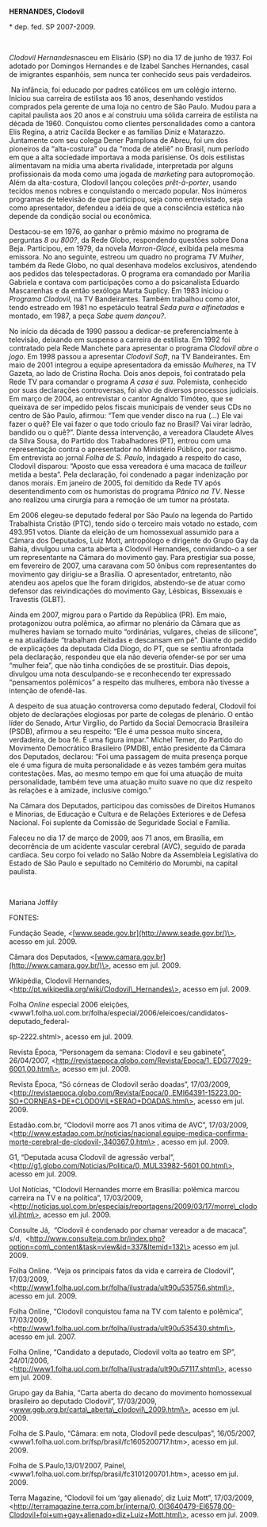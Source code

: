 **HERNANDES, Clodovil**

\* dep. fed. SP 2007-2009.

 

*Clodovil Hernandes*nasceu em Elisário (SP) no dia 17 de junho de 1937.
Foi adotado por Domingos Hernandes e de Izabel Sanches Hernandes, casal
de imigrantes espanhóis, sem nunca ter conhecido seus pais verdadeiros.

 Na infância, foi educado por padres católicos em um colégio interno.
Iniciou sua carreira de estilista aos 16 anos, desenhando vestidos
comprados pela gerente de uma loja no centro de São Paulo. Mudou para a
capital paulista aos 20 anos e aí construiu uma sólida carreira de
estilista na década de 1960. Conquistou como clientes personalidades
como a cantora Elis Regina, a atriz Cacilda Becker e as famílias Diniz e
Matarazzo. Juntamente com seu colega Dener Pamplona de Abreu, foi um dos
pioneiros da “alta-costura” ou da “moda de ateliê” no Brasil, num
período em que a alta sociedade importava a moda parisiense. Os dois
estilistas alimentavam na mídia uma aberta rivalidade, interpretada por
alguns profissionais da moda como uma jogada de *marketing* para
autopromoção. Além da alta-costura, Clodovil lançou coleções
*prêt-à-porter*, usando tecidos menos nobres e conquistando o mercado
popular. Nos inúmeros programas de televisão de que participou, seja
como entrevistado, seja como apresentador, defendeu a idéia de que a
consciência estética não depende da condição social ou econômica.

Destacou-se em 1976, ao ganhar o prêmio máximo no programa de perguntas
*8 ou 800?*, da Rede Globo, respondendo questões sobre Dona Beja.
Participou, em 1979, da novela *Marron-Glacé*, exibida pela mesma
emissora. No ano seguinte, estreou um quadro no programa *TV Mulher*,
também da Rede Globo, no qual desenhava modelos exclusivos, atendendo
aos pedidos das telespectadoras. O programa era comandado por Marília
Gabriela e contava com participações como a do psicanalista Eduardo
Mascarenhas e da então sexóloga Marta Suplicy. Em 1983 iniciou o
*Programa Clodovil*, na TV Bandeirantes. Também trabalhou como ator,
tendo estreado em 1981 no espetáculo teatral *Seda pura e alfinetadas* e
montado, em 1987, a peça *Sabe quem dançou?*.

No início da década de 1990 passou a dedicar-se preferencialmente à
televisão, deixando em suspenso a carreira de estilista. Em 1992 foi
contratado pela Rede Manchete para apresentar o programa *Clodovil abre
o jogo*. Em 1998 passou a apresentar *Clodovil Soft*, na TV
Bandeirantes. Em maio de 2001 integrou a equipe apresentadora da emissão
*Mulheres*, na TV Gazeta, ao lado de Cristina Rocha. Dois anos depois,
foi contratado pela Rede TV para comandar o programa *A casa é sua*.
Polemista, conhecido por suas declarações controversas, foi alvo de
diversos processos judiciais. Em março de 2004, ao entrevistar o cantor
Agnaldo Timóteo, que se queixava de ser impedido pelos fiscais
municipais de vender seus CDs no centro de São Paulo, afirmou: “Tem que
vender disco na rua (...) Ele vai fazer o quê? Ele vai fazer o que todo
crioulo faz no Brasil? Vai virar ladrão, bandido ou o quê?”. Diante
dessa intervenção, a vereadora Claudete Alves da Silva Sousa, do Partido
dos Trabalhadores (PT), entrou com uma representação contra o
apresentador no Ministério Público, por racismo. Em entrevista ao jornal
*Folha de S. Paulo*, indagado a respeito do caso, Clodovil disparou:
“Aposto que essa vereadora é uma macaca de *tailleur* metida a besta”.
Pela declaração, foi condenado a pagar indenização por danos morais. Em
janeiro de 2005, foi demitido da Rede TV após desentendimento com os
humoristas do programa *Pânico na TV*. Nesse ano realizou uma cirurgia
para a remoção de um tumor na próstata.

Em 2006 elegeu-se deputado federal por São Paulo na legenda do Partido
Trabalhista Cristão (PTC), tendo sido o terceiro mais votado no estado,
com 493.951 votos. Diante da eleição de um homossexual assumido para a
Câmara dos Deputados, Luiz Mott, antropólogo e dirigente do Grupo Gay da
Bahia, divulgou uma carta aberta a Clodovil Hernandes, convidando-o a
ser um representante na Câmara do movimento gay. Para prestigiar sua
posse, em fevereiro de 2007, uma caravana com 50 ônibus com
representantes do movimento gay dirigiu-se a Brasília. O apresentador,
entretanto, não atendeu aos apelos que lhe foram dirigidos, abstendo-se
de atuar como defensor das reivindicações do movimento Gay, Lésbicas,
Bissexuais e Travestis (GLBT).

Ainda em 2007, migrou para o Partido da República (PR). Em maio,
protagonizou outra polêmica, ao afirmar no plenário da Câmara que as
mulheres haviam se tornado muito “ordinárias, vulgares, cheias de
silicone”, e na atualidade “trabalham deitadas e descansam em pé”.
Diante do pedido de explicações da deputada Cida Diogo, do PT, que se
sentiu afrontada pela declaração, respondeu que ela não deveria
ofender-se por ser uma “mulher feia”, que não tinha condições de se
prostituir. Dias depois, divulgou uma nota desculpando-se e reconhecendo
ter expressado “pensamentos polêmicos” a respeito das mulheres, embora
não tivesse a intenção de ofendê-las.

A despeito de sua atuação controversa como deputado federal, Clodovil
foi objeto de declarações elogiosas por parte de colegas de plenário. O
então líder do Senado, Artur Virgílio, do Partido da Social Democracia
Brasileira (PSDB), afirmou a seu respeito: “Ele é uma pessoa muito
sincera, verdadeira, de boa fé. É uma figura ímpar.” Michel Temer, do
Partido do Movimento Democrático Brasileiro (PMDB), então presidente da
Câmara dos Deputados, declarou: “Foi uma passagem de muita presença
porque ele é uma figura de muita personalidade e às vezes também gera
muitas contestações. Mas, ao mesmo tempo em que foi uma atuação de muita
personalidade, também teve uma atuação muito suave no que diz respeito
às relações e à amizade, inclusive comigo.”

Na Câmara dos Deputados, participou das comissões de Direitos Humanos e
Minorias, de Educação e Cultura e de Relações Exteriores e de Defesa
Nacional. Foi suplente da Comissão de Seguridade Social e Família.

Faleceu no dia 17 de março de 2009, aos 71 anos, em Brasília, em
decorrência de um acidente vascular cerebral (AVC), seguido de parada
cardíaca. Seu corpo foi velado no Salão Nobre da Assembleia Legislativa
do Estado de São Paulo e sepultado no Cemitério do Morumbi, na capital
paulista.

 

Mariana Joffily

FONTES:

Fundação Seade, \<[www.seade.gov.br](http://www.seade.gov.br/)\>, acesso
em jul. 2009.

Câmara dos Deputados,
\<[www.camara.gov.br](http://www.camara.gov.br/)\>, acesso em jul. 2009.

Wikipédia, Clodovil Hernandes,
\<http://pt.wikipedia.org/wiki/Clodovil\_Hernandes\>, acesso em jul.
2009.

Folha *Online* especial 2006 eleições,
\<www1.folha.uol.com.br/folha/especial/2006/eleicoes/candidatos-deputado\_federal-

sp-2222.shtml\>, acesso em jul. 2009.

Revista Época, “Personagem da semana: Clodovil e seu gabinete”,
26/04/2007,
\<http://revistaepoca.globo.com/Revista/Epoca/1,,EDG77029-6001,00.html\>,
acesso em jul. 2009.

Revista Época, “Só córneas de Clodovil serão doadas”, 17/03/2009,
\<http://revistaepoca.globo.com/Revista/Epoca/0,,EMI64391-15223,00-SO+CORNEAS+DE+CLODOVIL+SERAO+DOADAS.html\>,
acesso em jul. 2009.

Estadão.com.br, “Clodovil morre aos 71 anos vítima de AVC”, 17/03/2009,
\<http://www.estadao.com.br/noticias/nacional,equipe-medica-confirma-morte-cerebral-de-clodovil-,340367,0.htm\>
, acesso em jul. 2009.

G1, “Deputada acusa Clodovil de agressão verbal”,
\<http://g1.globo.com/Noticias/Politica/0,,MUL33982-5601,00.html\>,
acesso em jul. 2009.

Uol Notícias, “Clodovil Hernandes morre em Brasília: polêmica marcou
carreira na TV e na política”, 17/03/2009,
\<http://noticias.uol.com.br/especiais/reportagens/2009/03/17/morre\_clodovil.jhtm\>,
acesso em jul. 2009.

Consulte Já,  “Clodovil é condenado por chamar vereador a de macaca”,
s/d, 
\<http://www.consulteja.com.br/index.php?option=com\_content&task=view&id=337&Itemid=132\>
acesso em jul. 2009.

Folha Online. “Veja os principais fatos da vida e carreira de Clodovil”,
17/03/2009,
\<http://www1.folha.uol.com.br/folha/ilustrada/ult90u535756.shtml\>,
acesso em jul. 2009.

Folha Online, “Clodovil conquistou fama na TV com talento e polêmica”,
17/03/2009,
\<http://www1.folha.uol.com.br/folha/ilustrada/ult90u535430.shtml\>,
acesso em jul. 2007.

Folha Online, “Candidato a deputado, Clodovil volta ao teatro em SP”,
24/01/2006,
\<http://www1.folha.uol.com.br/folha/ilustrada/ult90u57117.shtml\>,
acesso em jul. 2009.

Grupo gay da Bahia, “Carta aberta do decano do movimento homossexual
brasileiro ao deputado Clodovil”, 17/03/2009,
\<www.ggb.org.br/carta\_aberta\_clodovil\_2009.html\>, acesso em jul.
2009.

Folha de S.Paulo, “Câmara: em nota, Clodovil pede desculpas”,
16/05/2007, \<www1.folha.uol.com.br/fsp/brasil/fc1605200717.htm\>,
acesso em jul. 2009.

Folha de S.Paulo,13/01/2007, Painel,
\<www1.folha.uol.com.br/fsp/brasil/fc3101200701.htm\>, acesso em jul.
2009.

Terra Magazine, “Clodovil foi um ‘gay alienado’, diz Luiz Mott”,
17/03/2009,
\<http://terramagazine.terra.com.br/interna/0,,OI3640479-EI6578,00-Clodovil+foi+um+gay+alienado+diz+Luiz+Mott.html\>,
acesso em jul. 2009.

 

